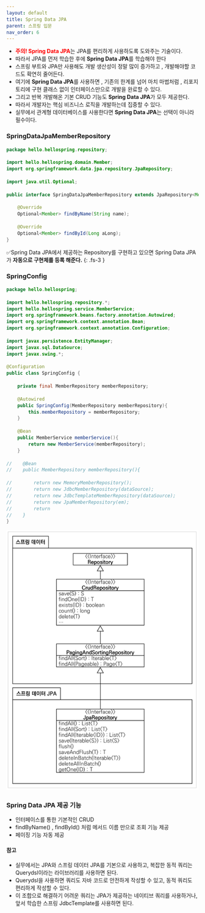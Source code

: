 ```yaml
---
layout: default
title: Spring Data JPA
parent: 스프링 입문
nav_order: 6
---
```


- <span style="color:red; font-weight:bold">주의! Spring Data JPA</span>는 JPA를 편리하게 사용하도록 도와주는 기술이다.
- 따라서 JPA를 먼저 학습한 후에 **Spring Data JPA**를 학습해야 한다
-   스프링 부트와 JPA만 사용해도 개발 생산성이 정말 많이 증가하고 , 개발해야할 코드도 확연히 줄어든다.
-   여기에 **Spring Data JPA**를 사용하면 , 기존의 한계를 넘어 마치 마법처럼 , 리포지토리에 구현 클래스 없이 인터페이스만으로 개발을 완료할 수 있다.
-   그리고 반복 개발해온 기본 CRUD 기능도 **Spring Data JPA**가 모두 제공한다.
-   따라서 개발자는 핵심 비즈니스 로직을 개발하는데 집중할 수 있다.
-   실무에서 관계형 데이터베이스를 사용한다면 **Spring Data JPA**는 선택이 아니라 필수이다.

### SpringDataJpaMemberRepository
```java
package hello.hellospring.repository;

import hello.hellospring.domain.Member;
import org.springframework.data.jpa.repository.JpaRepository;

import java.util.Optional;

public interface SpringDataJpaMemberRepository extends JpaRepository<Member, Long> , MemberRepository{

    @Override
    Optional<Member> findByName(String name);

    @Override
    Optional<Member> findById(Long aLong);
}

```
✅Spring Data JPA에서 제공하는 Repository를 구현하고 있으면 Spring Data JPA가 **자동으로 구현체를 등록 해준다.**
{: .fs-3 }


### SpringConfig
```java
package hello.hellospring;

import hello.hellospring.repository.*;
import hello.hellospring.service.MemberService;
import org.springframework.beans.factory.annotation.Autowired;
import org.springframework.context.annotation.Bean;
import org.springframework.context.annotation.Configuration;

import javax.persistence.EntityManager;
import javax.sql.DataSource;
import javax.swing.*;

@Configuration
public class SpringConfig {

    private final MemberRepository memberRepository;

    @Autowired
    public SpringConfig(MemberRepository memberRepository){
        this.memberRepository = memberRepository;
    }

    @Bean
    public MemberService memberService(){
        return new MemberService(memberRepository);
    }

//    @Bean
//    public MemberRepository memberRepository(){

//        return new MemoryMemberRepository();
//        return new JdbcMemberRepository(dataSource);
//        return new JdbcTemplateMemberRepository(dataSource);
//        return new JpaMemberRepository(em);
//        return
//    }
}
```
![](../../assets/images/spring-introduction/SpringDataJPA/1.png)

### Spring Data JPA 제공 기능
- 인터페이스를 통한 기본적인 CRUD
- findByName() , findById() 처럼 메서드 이름 만으로 조회 기능 제공
- 페이징 기능 자동 제공

#### 참고
- 실무에서는 JPA와 스프링 데이터 JPA를 기본으로 사용하고, 복잡한 동적 쿼리는 Querydsl이라는 라이브러리를 사용하면 된다.
- Querydsl을 사용하면 쿼리도 자바 코드로 안전하게 작성할 수 있고, 동적 쿼리도 편리하게 작성할 수 있다.
- 이 조합으로 해결하기 어려운 쿼리는 JPA가 제공하는 네이티브 쿼리를 사용하거나, 앞서 학습한 스프링 JdbcTemplate를 사용하면 된다.
